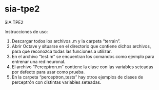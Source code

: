 # sia-tpe2
SIA TPE2

Instrucciones de uso:
1. Descargar todos los archivos .m y la carpeta “terrain”.
2. Abrir Octave y situarse en el directorio que contiene dichos archivos, para que reconozca todas las funciones a utilizar.
3. En el archivo “test.m” se encuentran los comandos como ejemplo para entrenar una red neuronal.
4. El archivo “Perceptron.m” contiene la clase con las variables seteadas por defecto para usar como prueba. 
5. En la carpeta “perceptron_tests” hay otros ejemplos de clases de perceptrón con distintas variables seteadas.
